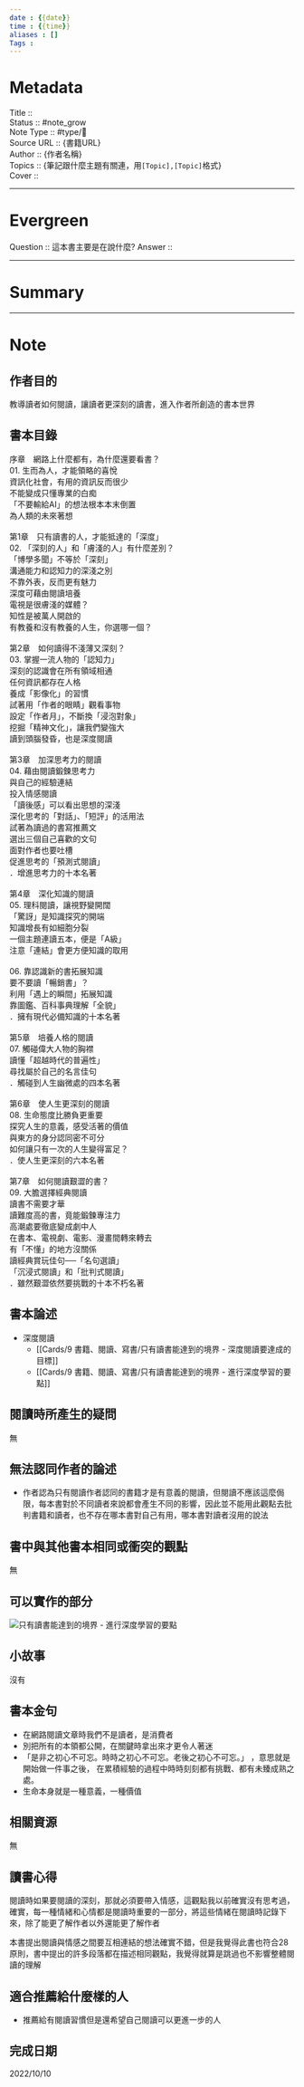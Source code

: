 ```yaml
---
date : {{date}}
time : {{time}}
aliases : []
Tags : 
---
```

# Metadata
Title :: <br>
Status :: #note_grow <br>
Note Type :: #type/📘 <br>
Source URL :: {書籍URL}<br>
Author :: {作者名稱}<br>
Topics :: {筆記跟什麼主題有關連，用`[Topic],[Topic]`格式}<br>
Cover ::

 
---
# Evergreen
Question :: 這本書主要是在說什麼?
Answer :: 


---

# Summary
---

# Note

## 作者目的
教導讀者如何閱讀，讓讀者更深刻的讀書，進入作者所創造的書本世界

## 書本目錄
序章　網路上什麼都有，為什麼還要看書？  
01. 生而為人，才能領略的喜悅  
資訊化社會，有用的資訊反而很少  
不能變成只懂專業的白痴  
「不要輸給AI」的想法根本本末倒置  
為人類的未來著想  
   
第1章　只有讀書的人，才能抵達的「深度」  
02. 「深刻的人」和「膚淺的人」有什麼差別？  
「博學多聞」不等於「深刻」  
溝通能力和認知力的深淺之別  
不靠外表，反而更有魅力  
深度可藉由閱讀培養  
電視是很膚淺的媒體？  
知性是被萬人開啟的  
有教養和沒有教養的人生，你選哪一個？  
   
第2章　如何讀得不淺薄又深刻？  
03. 掌握一流人物的「認知力」  
深刻的認識會在所有領域相通  
任何資訊都存在人格  
養成「影像化」的習慣  
試著用「作者的眼睛」觀看事物  
設定「作者月」，不斷換「浸泡對象」  
挖掘「精神文化」，讓我們變強大  
讀到頭腦發昏，也是深度閱讀  
   
第3章　加深思考力的閱讀  
04. 藉由閱讀鍛鍊思考力  
與自己的經驗連結  
投入情感閱讀  
「讀後感」可以看出思想的深淺  
深化思考的「對話」、「短評」的活用法  
試著為讀過的書寫推薦文  
選出三個自己喜歡的文句  
面對作者也要吐槽  
促進思考的「預測式閱讀」  
．增進思考力的十本名著  
   
第4章　深化知識的閱讀  
05. 理科閱讀，讓視野變開闊  
「驚訝」是知識探究的開端  
知識增長有如細胞分裂  
一個主題連讀五本，便是「A級」  
注意「連結」會更方便知識的取用  
   
06. 靠認識新的書拓展知識  
要不要讀「暢銷書」？  
利用「遇上的瞬間」拓展知識  
靠圖鑑、百科事典理解「全貌」  
．擁有現代必備知識的十本名著  
   
第5章　培養人格的閱讀  
07. 觸碰偉大人物的胸襟  
讀懂「超越時代的普遍性」  
尋找屬於自己的名言佳句  
．觸碰到人生幽微處的四本名著  
   
第6章　使人生更深刻的閱讀  
08. 生命態度比勝負更重要  
探究人生的意義，感受活著的價值  
與東方的身分認同密不可分  
如何讓只有一次的人生變得富足？  
．使人生更深刻的六本名著  
   
第7章　如何閱讀艱澀的書？  
09. 大膽選擇經典閱讀  
讀書不需要才華  
讀難度高的書，竟能鍛鍊專注力  
高潮處要徹底變成劇中人  
在書本、電視劇、電影、漫畫間轉來轉去  
有「不懂」的地方沒關係  
讀經典賞玩佳句──「名句選讀」  
「沉浸式閱讀」和「批判式閱讀」  
．雖然艱澀依然要挑戰的十本不朽名著

## 書本論述
- 深度閱讀
	- [[Cards/9 書籍、閱讀、寫書/只有讀書能達到的境界 - 深度閱讀要達成的目標]]
	- [[Cards/9 書籍、閱讀、寫書/只有讀書能達到的境界 - 進行深度學習的要點]]

## 閱讀時所產生的疑問
無

## 無法認同作者的論述
- 作者認為只有閱讀作者認同的書籍才是有意義的閱讀，但閱讀不應該這麼侷限，每本書對於不同讀者來說都會產生不同的影響，因此並不能用此觀點去批判書籍和讀者，也不存在哪本書對自己有用，哪本書對讀者沒用的說法

## 書中與其他書本相同或衝突的觀點
無

## 可以實作的部分
![只有讀書能達到的境界 - 進行深度學習的要點](Cards/9%20書籍、閱讀、寫書/只有讀書能達到的境界%20-%20進行深度學習的要點.md#實作方法)

## 小故事
沒有

## 書本金句
- 在網路閱讀文章時我們不是讀者，是消費者
- 別把所有的本領都公開，在關鍵時拿出來才更令人著迷
- 「是非之初心不可忘。時時之初心不可忘。老後之初心不可忘。」 ，意思就是開始做一件事之後， 在累積經驗的過程中時時刻刻都有挑戰、都有未臻成熟之處。
- 生命本身就是一種意義，一種價值

## 相關資源
無

## 讀書心得
閱讀時如果要閱讀的深刻，那就必須要帶入情感，這觀點我以前確實沒有思考過，確實，每一種情緒和心情都是閱讀時重要的一部分，將這些情緒在閱讀時記錄下來，除了能更了解作者以外還能更了解作者

本書提出閱讀與情感之間要互相連結的想法確實不錯，但是我覺得此書也符合28原則，書中提出的許多段落都在描述相同觀點，我覺得就算是跳過也不影響整體閱讀的理解

## 適合推薦給什麼樣的人
- 推薦給有閱讀習慣但是還希望自己閱讀可以更進一步的人

## 完成日期
2022/10/10
